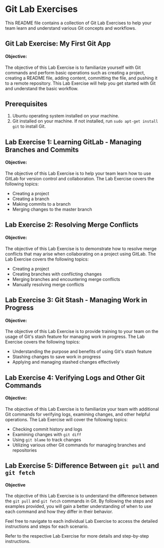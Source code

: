 # Git Lab Exercises

This README file contains a collection of Git Lab Exercises to help your team learn and understand various Git concepts and workflows.

## Git Lab Exercise: My First Git App

#### Objective:
The objective of this Lab Exercise is to familiarize yourself with Git commands and perform basic operations such as creating a project, creating a README file, adding content, committing the file, and pushing it to a remote repository. This Lab Exercise will help you get started with Git and understand the basic workflow.

## Prerequisites
1. Ubuntu operating system installed on your machine.
2. Git installed on your machine. If not installed, run `sudo apt-get install git` to install Git.


## Lab Exercise 1: Learning GitLab - Managing Branches and Commits

#### Objective:
The objective of this Lab Exercise is to help your team learn how to use GitLab for version control and collaboration. The Lab Exercise covers the following topics:
- Creating a project
- Creating a branch
- Making commits to a branch
- Merging changes to the master branch

## Lab Exercise 2: Resolving Merge Conflicts

#### Objective:
The objective of this Lab Exercise is to demonstrate how to resolve merge conflicts that may arise when collaborating on a project using GitLab. The Lab Exercise covers the following topics:
- Creating a project
- Creating branches with conflicting changes
- Merging branches and encountering merge conflicts
- Manually resolving merge conflicts

## Lab Exercise 3: Git Stash - Managing Work in Progress

#### Objective:
The objective of this Lab Exercise is to provide training to your team on the usage of Git's stash feature for managing work in progress. The Lab Exercise covers the following topics:
- Understanding the purpose and benefits of using Git's stash feature
- Stashing changes to save work in progress
- Applying and managing stashed changes effectively

## Lab Exercise 4: Verifying Logs and Other Git Commands

#### Objective:
The objective of this Lab Exercise is to familiarize your team with additional Git commands for verifying logs, examining changes, and other helpful operations. The Lab Exercise will cover the following topics:
- Checking commit history and logs
- Examining changes with `git diff`
- Using `git blame` to track changes
- Utilizing various other Git commands for managing branches and repositories


## Lab Exercise 5: Difference Between `git pull` and `git fetch`

#### Objective
The objective of this Lab Exercise is to understand the difference between the `git pull` and `git fetch` commands in Git. By following the steps and examples provided, you will gain a better understanding of when to use each command and how they differ in their behavior.


Feel free to navigate to each individual Lab Exercise to access the detailed instructions and steps for each scenario.

Refer to the respective Lab Exercise for more details and step-by-step instructions.


